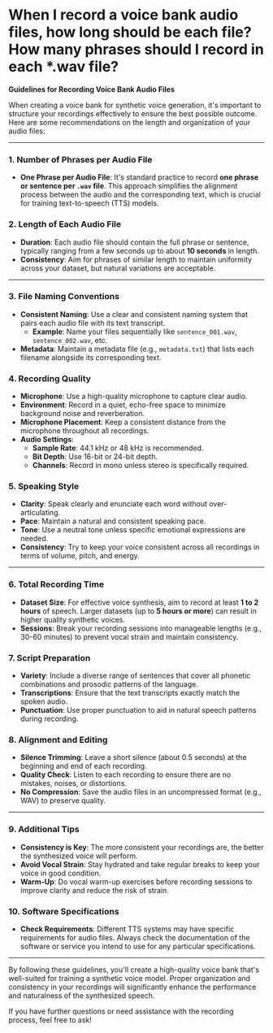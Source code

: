 # When I record a voice bank audio files, how long should be each file? How many phrases should I record in each *.wav file?

**Guidelines for Recording Voice Bank Audio Files**

When creating a voice bank for synthetic voice generation, it's important to structure your recordings effectively to ensure the best possible outcome. Here are some recommendations on the length and organization of your audio files:

---

### **1. Number of Phrases per Audio File**

- **One Phrase per Audio File**: It's standard practice to record **one phrase or sentence per `.wav` file**. This approach simplifies the alignment process between the audio and the corresponding text, which is crucial for training text-to-speech (TTS) models.

### **2. Length of Each Audio File**

- **Duration**: Each audio file should contain the full phrase or sentence, typically ranging from a few seconds up to about **10 seconds** in length.
- **Consistency**: Aim for phrases of similar length to maintain uniformity across your dataset, but natural variations are acceptable.

---

### **3. File Naming Conventions**

- **Consistent Naming**: Use a clear and consistent naming system that pairs each audio file with its text transcript.
  - **Example**: Name your files sequentially like `sentence_001.wav`, `sentence_002.wav`, etc.
- **Metadata**: Maintain a metadata file (e.g., `metadata.txt`) that lists each filename alongside its corresponding text.

### **4. Recording Quality**

- **Microphone**: Use a high-quality microphone to capture clear audio.
- **Environment**: Record in a quiet, echo-free space to minimize background noise and reverberation.
- **Microphone Placement**: Keep a consistent distance from the microphone throughout all recordings.
- **Audio Settings**:
  - **Sample Rate**: 44.1 kHz or 48 kHz is recommended.
  - **Bit Depth**: Use 16-bit or 24-bit depth.
  - **Channels**: Record in mono unless stereo is specifically required.

### **5. Speaking Style**

- **Clarity**: Speak clearly and enunciate each word without over-articulating.
- **Pace**: Maintain a natural and consistent speaking pace.
- **Tone**: Use a neutral tone unless specific emotional expressions are needed.
- **Consistency**: Try to keep your voice consistent across all recordings in terms of volume, pitch, and energy.

---

### **6. Total Recording Time**

- **Dataset Size**: For effective voice synthesis, aim to record at least **1 to 2 hours** of speech. Larger datasets (up to **5 hours or more**) can result in higher quality synthetic voices.
- **Sessions**: Break your recording sessions into manageable lengths (e.g., 30-60 minutes) to prevent vocal strain and maintain consistency.

### **7. Script Preparation**

- **Variety**: Include a diverse range of sentences that cover all phonetic combinations and prosodic patterns of the language.
- **Transcriptions**: Ensure that the text transcripts exactly match the spoken audio.
- **Punctuation**: Use proper punctuation to aid in natural speech patterns during recording.

### **8. Alignment and Editing**

- **Silence Trimming**: Leave a short silence (about 0.5 seconds) at the beginning and end of each recording.
- **Quality Check**: Listen to each recording to ensure there are no mistakes, noises, or distortions.
- **No Compression**: Save the audio files in an uncompressed format (e.g., WAV) to preserve quality.

---

### **9. Additional Tips**

- **Consistency is Key**: The more consistent your recordings are, the better the synthesized voice will perform.
- **Avoid Vocal Strain**: Stay hydrated and take regular breaks to keep your voice in good condition.
- **Warm-Up**: Do vocal warm-up exercises before recording sessions to improve clarity and reduce the risk of strain.

### **10. Software Specifications**

- **Check Requirements**: Different TTS systems may have specific requirements for audio files. Always check the documentation of the software or service you intend to use for any particular specifications.

---

By following these guidelines, you'll create a high-quality voice bank that's well-suited for training a synthetic voice model. Proper organization and consistency in your recordings will significantly enhance the performance and naturalness of the synthesized speech.

If you have further questions or need assistance with the recording process, feel free to ask!

